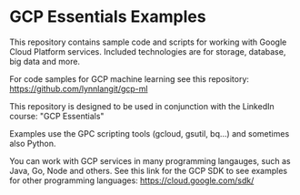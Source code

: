 # GCP Essentials Examples
This repository contains sample code and scripts for working with Google Cloud Platform services. Included technologies are for storage, database, big data and more.  

For code samples for GCP machine learning see this repository: https://github.com/lynnlangit/gcp-ml

This repository is designed to be used in conjunction with the LinkedIn course: "GCP Essentials"

Examples use the GPC scripting tools (gcloud, gsutil, bq...) and sometimes also Python.  

You can work with GCP services in many programming langauges, such as Java, Go, Node and others. See this link for the GCP SDK to see examples for other programming languages: https://cloud.google.com/sdk/
